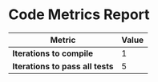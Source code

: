 # Code Metrics Report

| Metric                          | Value     |
|---------------------------------|-----------|
| **Iterations to  compile**      | 1         |
| **Iterations to pass all tests**| 5        |

